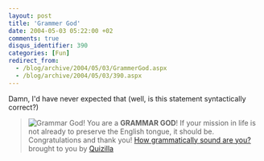 ```yaml
---
layout: post
title: 'Grammer God'
date: 2004-05-03 05:22:00 +02
comments: true
disqus_identifier: 390
categories: [Fun]
redirect_from:
  - /blog/archive/2004/05/03/GrammerGod.aspx
  - /blog/archive/2004/05/03/390.aspx
---
```


Damn, I'd have never expected that (well, is this statement syntactically correct?)

> ![Grammar God!](http://live.quizilla.com/user_images/B/BaalObsidian/1080162080_cturesgod3.jpg)
> You are a **GRAMMAR GOD**!
> If your mission in life is not already to
> preserve the English tongue, it should be.
> Congratulations and thank you!
> [How grammatically sound are you?](http://quizilla.com/users/BaalObsidian/quizzes/How%20grammatically%20sound%20are%20you%3F/)
> brought to you by [Quizilla](http://quizilla.com/)

